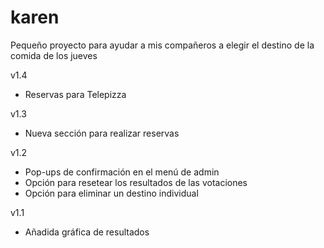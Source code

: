 # karen

Pequeño proyecto para ayudar a mis compañeros a elegir el destino de la comida de los jueves

v1.4
* Reservas para Telepizza

v1.3  
* Nueva sección para realizar reservas

v1.2  
* Pop-ups de confirmación en el menú de admin
* Opción para resetear los resultados de las votaciones
* Opción para eliminar un destino individual

v1.1  
* Añadida gráfica de resultados

